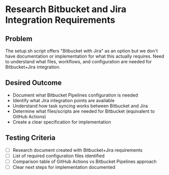 # Research Bitbucket and Jira Integration Requirements

## Problem
The setup.sh script offers "Bitbucket with Jira" as an option but we don't have documentation or implementation for what this actually requires. Need to understand what files, workflows, and configuration are needed for Bitbucket+Jira integration.

## Desired Outcome
- Document what Bitbucket Pipelines configuration is needed
- Identify what Jira integration points are available
- Understand how task syncing works between Bitbucket and Jira
- Determine what files/scripts are needed for Bitbucket (equivalent to GitHub Actions)
- Create a clear specification for implementation

## Testing Criteria
- [ ] Research document created with Bitbucket+Jira requirements
- [ ] List of required configuration files identified
- [ ] Comparison table of GitHub Actions vs Bitbucket Pipelines approach
- [ ] Clear next steps for implementation documented